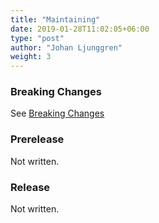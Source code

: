 ```yaml
---
title: "Maintaining"
date: 2019-01-28T11:02:05+06:00
type: "post"
author: "Johan Ljunggren"
weight: 3
---
```


### Breaking Changes

See [Breaking Changes](/guidelines/contributing#breaking-changes)

### Prerelease

Not written.

### Release

Not written.
